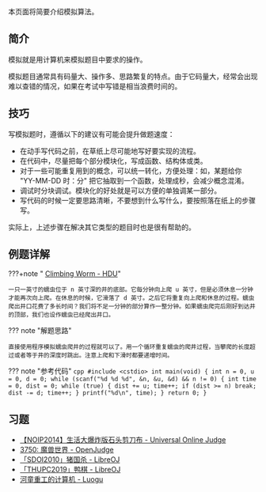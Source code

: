 本页面将简要介绍模拟算法。

## 简介

模拟就是用计算机来模拟题目中要求的操作。

模拟题目通常具有码量大、操作多、思路繁复的特点。由于它码量大，经常会出现难以查错的情况，如果在考试中写错是相当浪费时间的。

## 技巧

写模拟题时，遵循以下的建议有可能会提升做题速度：

- 在动手写代码之前，在草纸上尽可能地写好要实现的流程。
- 在代码中，尽量把每个部分模块化，写成函数、结构体或类。
- 对于一些可能重复用到的概念，可以统一转化，方便处理：如，某题给你 "YY-MM-DD 时：分" 把它抽取到一个函数，处理成秒，会减少概念混淆。
- 调试时分块调试。模块化的好处就是可以方便的单独调某一部分。
- 写代码的时候一定要思路清晰，不要想到什么写什么，要按照落在纸上的步骤写。

实际上，上述步骤在解决其它类型的题目时也是很有帮助的。

## 例题详解

???+note " [Climbing Worm - HDU](http://acm.hdu.edu.cn/showproblem.php?pid=1049)"

    一只一英寸的蠕虫位于 n 英寸深的井的底部。它每分钟向上爬 u 英寸，但是必须休息一分钟才能再次向上爬。在休息的时候，它滑落了 d 英寸。之后它将重复向上爬和休息的过程。蠕虫爬出井口花费了多长时间？我们将不足一分钟的部分算作一整分钟。如果蠕虫爬完后刚好到达井的顶部，我们也设作蠕虫已经爬出井口。

??? note "解题思路"

    直接使用程序模拟蠕虫爬井的过程就可以了。用一个循环重复蠕虫的爬井过程，当攀爬的长度超过或者等于井的深度时跳出。注意上爬和下滑时都要递增时间。

??? note "参考代码"
    ```cpp
    #include <cstdio>
    int main(void) {
      int n = 0, u = 0, d = 0;
      while (scanf("%d %d %d", &n, &u, &d) && n != 0) {
        int time = 0, dist = 0;
        while (true) {
          dist += u;
          time++;
          if (dist >= n) break;
          dist -= d;
          time++;
        }
        printf("%d\n", time);
      }
      return 0;
    }
    ```

## 习题

-  [【NOIP2014】生活大爆炸版石头剪刀布 - Universal Online Judge](https://uoj.ac/problem/15) 
-  [3750: 魔兽世界 - OpenJudge](http://bailian.openjudge.cn/practice/3750/) 
-  [「SDOI2010」猪国杀 - LibreOJ](https://loj.ac/problem/2885) 
-  [「THUPC2019」鸭棋 - LibreOJ](https://loj.ac/problem/6619) 
-  [河童重工的计算机 - Luogu](https://www.luogu.com.cn/problem/P4911) 
